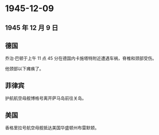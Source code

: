 # 1945-12-09

## 1945 年 12 月 9 日

## 德国

乔治·巴顿于上午 11 点 45
分在德国内卡施塔特附近遭遇车祸，脊椎和颈部受伤。

他颈部以下瘫痪了。

## 菲律宾

护航航空母舰博格号离开萨马岛前往关岛。

## 美国

香格里拉号航空母舰抵达美国华盛顿州布雷默顿。

